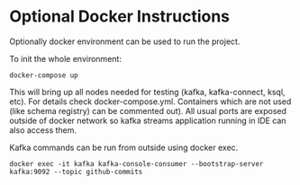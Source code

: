 # Optional Docker Instructions

Optionally docker environment can be used to run the project.

To init the whole environment:

`docker-compose up`

This will bring up all nodes needed for testing (kafka, kafka-connect, ksql, etc). For details check docker-compose.yml. Containers which are not used (like schema registry) can be commented out). All usual ports are exposed outside of docker network so kafka streams application running in IDE can also access them.

 Kafka commands can be run from outside using docker exec.

`docker exec -it kafka kafka-console-consumer --bootstrap-server kafka:9092 --topic github-commits`



